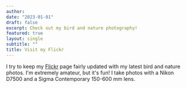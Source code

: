```yaml
---
author:
date: "2023-01-01"
draft: false
excerpt: Check out my bird and nature photography!
featured: true
layout: single
subtitle: ""
title: Visit my Flickr
---
```

I try to keep my [Flickr](https://www.flickr.com/people/196943877@N07/) page fairly updated with my latest bird and nature photos. I'm extremely amateur, but it's fun! I take photos with a Nikon D7500 and a Sigma Contemporary 150-600 mm lens. 